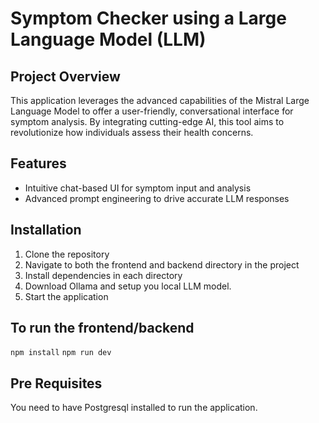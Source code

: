 # Symptom Checker using a Large Language Model (LLM)

## Project Overview

This application leverages the advanced capabilities of the Mistral Large Language Model to offer a user-friendly, conversational interface for symptom analysis. By integrating cutting-edge AI, this tool aims to revolutionize how individuals assess their health concerns.

## Features

- Intuitive chat-based UI for symptom input and analysis
- Advanced prompt engineering to drive accurate LLM responses

## Installation

1. Clone the repository
2. Navigate to both the frontend and backend directory in the project
3. Install dependencies in each directory
4. Download Ollama and setup you local LLM model.
5. Start the application

## To run the frontend/backend  

`npm install`
`npm run dev`

## Pre Requisites
You need to have Postgresql installed to run the application.


